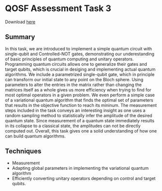 # QOSF Assessment Task 3
<p>Download <a href = "https://github.com/jrrhuang/QOSF_Application/blob/main/HuangJ_package.zip?raw=true">here</a></p>

## Summary
In this task, we are introduced to implement a simple quantum circuit with single-qubit and Controlled-NOT gates, demonstrating our underestanding of basic principles of
quantum computing and unitary operators. Programming quantum circuits allows one to generalize their gates and target qubits, which is crucial in desiging and implementing actual 
quantum algorithms. We include a parametrized single-qubit gate, which in principle can transform our initial state to any point on the Bloch sphere. Using parameters to alter the entries in the matrix rather than changing the matrices itself as a whole 
gives us more efficiency when trying to find for most optimal operators in a given problem. We even perform a simple case of a variational quantum algorithm that finds the optimal set of parameters that results in 
the objective function to reach its mininum. The measurement steps included in the task
conveys an interesting insight as one uses a random sampling method to statistically infer the amplitude of the desired quantum state. Since measurement of a quantum state immediately results in its collapse
to a classical state, the amplitudes can not be directly computed out.  Overall, this task gives one a solid understanding of how one can build quantum algorithms. 

## Techniques
- Measurement<br/>
- Adapting global parameters in implementing the variational quantum algorithm<br/>
- Efficiently converting unitary operators depending on control and target qubits. 
